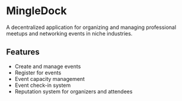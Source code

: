 # MingleDock

A decentralized application for organizing and managing professional meetups and networking events in niche industries.

## Features
- Create and manage events
- Register for events 
- Event capacity management
- Event check-in system
- Reputation system for organizers and attendees